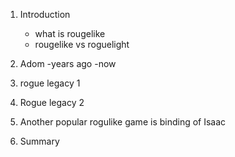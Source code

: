1. Introduction 
    - what is rougelike
    - rougelike vs roguelight
    
2. Adom
    -years ago
    -now
3. rogue legacy 1
4. Rogue legacy 2
5. Another popular rogulike game is binding of Isaac
6. Summary